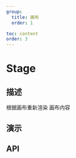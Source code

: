 ```yaml
---
group:
  title: 画布
  order: 1

toc: content
order: 3
---
```



# Stage

## 描述
根据画布重新渲染 画布内容

## 演示
  <code src="./demo/eventBubbleDemo"></code>

## API